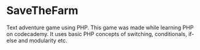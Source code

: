 # SaveTheFarm
Text adventure game using PHP.
This game was made while learning PHP on codecademy. It uses basic PHP concepts of switching, conditionals, if-else and modularity etc.
